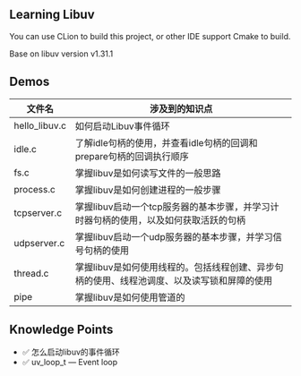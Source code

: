 ## Learning Libuv

You can use CLion to build this project, or other IDE support Cmake to build.

Base on libuv version v1.31.1


## Demos

| 文件名     | 涉及到的知识点                                                                       |
| ------------- | ------------------------------------------------------------------------------------------- |
| hello_libuv.c | 如何启动Libuv事件循环                                                               |
| idle.c        | 了解idle句柄的使用，并查看idle句柄的回调和prepare句柄的回调执行顺序 |
| fs.c          | 掌握libuv是如何读写文件的一般思路                                             |
| process.c     | 掌握libuv是如何创建进程的一般步骤                                             |
| tcpserver.c   | 掌握libuv启动一个tcp服务器的基本步骤，并学习计时器句柄的使用，以及如何获取活跃的句柄 |
| udpserver.c   | 掌握libuv启动一个udp服务器的基本步骤，并学习信号句柄的使用         |
| thread.c      | 掌握libuv是如何使用线程的。包括线程创建、异步句柄的使用、线程池调度、以及读写锁和屏障的使用 |
| pipe          | 掌握libuv是如何使用管道的                                                         |


## Knowledge Points

  - ✅ 怎么启动libuv的事件循环
  - ✅ uv_loop_t — Event loop
